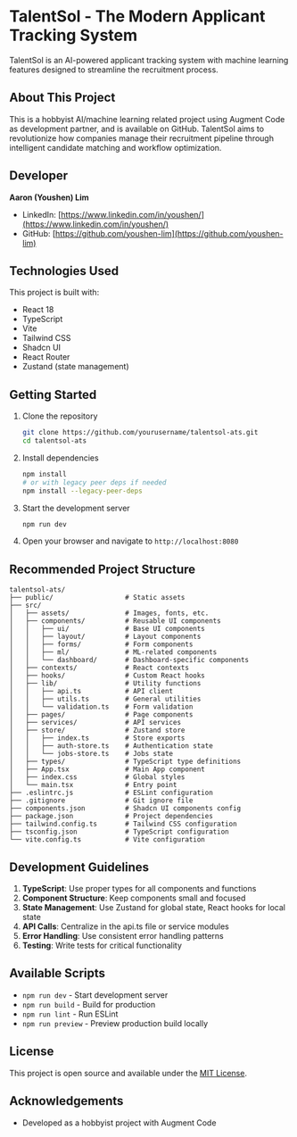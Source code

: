 # TalentSol - The Modern Applicant Tracking System

TalentSol is an AI-powered applicant tracking system with machine learning features designed to streamline the recruitment process.

## About This Project

This is a hobbyist AI/machine learning related project using Augment Code as development partner, and is available on GitHub. TalentSol aims to revolutionize how companies manage their recruitment pipeline through intelligent candidate matching and workflow optimization.

## Developer

**Aaron (Youshen) Lim**
- LinkedIn: [https://www.linkedin.com/in/youshen/](https://www.linkedin.com/in/youshen/)
- GitHub: [https://github.com/youshen-lim](https://github.com/youshen-lim)

## Technologies Used

This project is built with:
- React 18
- TypeScript
- Vite
- Tailwind CSS
- Shadcn UI
- React Router
- Zustand (state management)

## Getting Started

1. Clone the repository
   ```bash
   git clone https://github.com/yourusername/talentsol-ats.git
   cd talentsol-ats
   ```

2. Install dependencies
   ```bash
   npm install
   # or with legacy peer deps if needed
   npm install --legacy-peer-deps
   ```

3. Start the development server
   ```bash
   npm run dev
   ```

4. Open your browser and navigate to `http://localhost:8080`

## Recommended Project Structure

```
talentsol-ats/
├── public/                  # Static assets
├── src/
│   ├── assets/              # Images, fonts, etc.
│   ├── components/          # Reusable UI components
│   │   ├── ui/              # Base UI components
│   │   ├── layout/          # Layout components
│   │   ├── forms/           # Form components
│   │   ├── ml/              # ML-related components
│   │   └── dashboard/       # Dashboard-specific components
│   ├── contexts/            # React contexts
│   ├── hooks/               # Custom React hooks
│   ├── lib/                 # Utility functions
│   │   ├── api.ts           # API client
│   │   ├── utils.ts         # General utilities
│   │   └── validation.ts    # Form validation
│   ├── pages/               # Page components
│   ├── services/            # API services
│   ├── store/               # Zustand store
│   │   ├── index.ts         # Store exports
│   │   ├── auth-store.ts    # Authentication state
│   │   └── jobs-store.ts    # Jobs state
│   ├── types/               # TypeScript type definitions
│   ├── App.tsx              # Main App component
│   ├── index.css            # Global styles
│   └── main.tsx             # Entry point
├── .eslintrc.js             # ESLint configuration
├── .gitignore               # Git ignore file
├── components.json          # Shadcn UI components config
├── package.json             # Project dependencies
├── tailwind.config.ts       # Tailwind CSS configuration
├── tsconfig.json            # TypeScript configuration
└── vite.config.ts           # Vite configuration
```

## Development Guidelines

1. **TypeScript**: Use proper types for all components and functions
2. **Component Structure**: Keep components small and focused
3. **State Management**: Use Zustand for global state, React hooks for local state
4. **API Calls**: Centralize in the api.ts file or service modules
5. **Error Handling**: Use consistent error handling patterns
6. **Testing**: Write tests for critical functionality

## Available Scripts

- `npm run dev` - Start development server
- `npm run build` - Build for production
- `npm run lint` - Run ESLint
- `npm run preview` - Preview production build locally

## License

This project is open source and available under the [MIT License](LICENSE).

## Acknowledgements

- Developed as a hobbyist project with Augment Code


